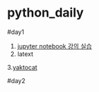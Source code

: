 # python_daily

#day1

1. [jupyter notebook 강의 실습](1-01JupyterNotebook.ipynb)
2. latext

3.[yaktocat](yaktocat.png)

#day2
